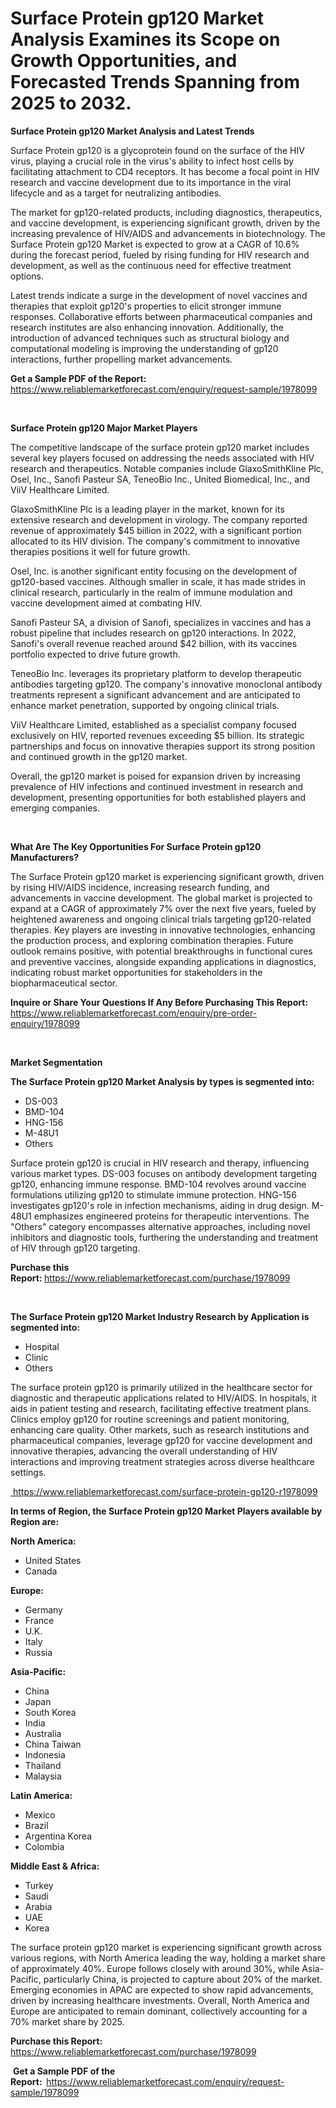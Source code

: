 <p><h1>Surface Protein gp120 Market Analysis Examines its Scope on Growth Opportunities, and Forecasted Trends Spanning from 2025 to 2032.</h1></p><p><strong>Surface Protein gp120 Market Analysis and Latest Trends</strong></p>
<p><p>Surface Protein gp120 is a glycoprotein found on the surface of the HIV virus, playing a crucial role in the virus's ability to infect host cells by facilitating attachment to CD4 receptors. It has become a focal point in HIV research and vaccine development due to its importance in the viral lifecycle and as a target for neutralizing antibodies.</p><p>The market for gp120-related products, including diagnostics, therapeutics, and vaccine development, is experiencing significant growth, driven by the increasing prevalence of HIV/AIDS and advancements in biotechnology. The Surface Protein gp120 Market is expected to grow at a CAGR of 10.6% during the forecast period, fueled by rising funding for HIV research and development, as well as the continuous need for effective treatment options. </p><p>Latest trends indicate a surge in the development of novel vaccines and therapies that exploit gp120's properties to elicit stronger immune responses. Collaborative efforts between pharmaceutical companies and research institutes are also enhancing innovation. Additionally, the introduction of advanced techniques such as structural biology and computational modeling is improving the understanding of gp120 interactions, further propelling market advancements.</p></p>
<p><strong>Get a Sample PDF of the Report:&nbsp;</strong> <a href="https://www.reliablemarketforecast.com/enquiry/request-sample/1978099?utm_campaign=2455&utm_medium=2&utm_source=Github&utm_content=ia&utm_term=19042025&utm_id=surface-protein-gp120">https://www.reliablemarketforecast.com/enquiry/request-sample/1978099</a></p>
<p>&nbsp;</p>
<p><strong>Surface Protein gp120 Major Market Players</strong></p>
<p><p>The competitive landscape of the surface protein gp120 market includes several key players focused on addressing the needs associated with HIV research and therapeutics. Notable companies include GlaxoSmithKline Plc, Osel, Inc., Sanofi Pasteur SA, TeneoBio Inc., United Biomedical, Inc., and ViiV Healthcare Limited.</p><p>GlaxoSmithKline Plc is a leading player in the market, known for its extensive research and development in virology. The company reported revenue of approximately $45 billion in 2022, with a significant portion allocated to its HIV division. The company's commitment to innovative therapies positions it well for future growth.</p><p>Osel, Inc. is another significant entity focusing on the development of gp120-based vaccines. Although smaller in scale, it has made strides in clinical research, particularly in the realm of immune modulation and vaccine development aimed at combating HIV.</p><p>Sanofi Pasteur SA, a division of Sanofi, specializes in vaccines and has a robust pipeline that includes research on gp120 interactions. In 2022, Sanofi's overall revenue reached around $42 billion, with its vaccines portfolio expected to drive future growth.</p><p>TeneoBio Inc. leverages its proprietary platform to develop therapeutic antibodies targeting gp120. The company's innovative monoclonal antibody treatments represent a significant advancement and are anticipated to enhance market penetration, supported by ongoing clinical trials.</p><p>ViiV Healthcare Limited, established as a specialist company focused exclusively on HIV, reported revenues exceeding $5 billion. Its strategic partnerships and focus on innovative therapies support its strong position and continued growth in the gp120 market.</p><p>Overall, the gp120 market is poised for expansion driven by increasing prevalence of HIV infections and continued investment in research and development, presenting opportunities for both established players and emerging companies.</p></p>
<p>&nbsp;</p>
<p><strong>What Are The Key Opportunities For Surface Protein gp120 Manufacturers?</strong></p>
<p><p>The Surface Protein gp120 market is experiencing significant growth, driven by rising HIV/AIDS incidence, increasing research funding, and advancements in vaccine development. The global market is projected to expand at a CAGR of approximately 7% over the next five years, fueled by heightened awareness and ongoing clinical trials targeting gp120-related therapies. Key players are investing in innovative technologies, enhancing the production process, and exploring combination therapies. Future outlook remains positive, with potential breakthroughs in functional cures and preventive vaccines, alongside expanding applications in diagnostics, indicating robust market opportunities for stakeholders in the biopharmaceutical sector.</p></p>
<p><strong>Inquire or Share Your Questions If Any Before Purchasing This Report:</strong> <a href="https://www.reliablemarketforecast.com/enquiry/pre-order-enquiry/1978099?utm_campaign=2455&utm_medium=2&utm_source=Github&utm_content=ia&utm_term=19042025&utm_id=surface-protein-gp120">https://www.reliablemarketforecast.com/enquiry/pre-order-enquiry/1978099</a></p>
<p>&nbsp;</p>
<p><strong>Market Segmentation</strong></p>
<p><strong>The Surface Protein gp120 Market Analysis by types is segmented into:</strong></p>
<p><ul><li>DS-003</li><li>BMD-104</li><li>HNG-156</li><li>M-48U1</li><li>Others</li></ul></p>
<p><p>Surface protein gp120 is crucial in HIV research and therapy, influencing various market types. DS-003 focuses on antibody development targeting gp120, enhancing immune response. BMD-104 revolves around vaccine formulations utilizing gp120 to stimulate immune protection. HNG-156 investigates gp120's role in infection mechanisms, aiding in drug design. M-48U1 emphasizes engineered proteins for therapeutic interventions. The "Others" category encompasses alternative approaches, including novel inhibitors and diagnostic tools, furthering the understanding and treatment of HIV through gp120 targeting.</p></p>
<p><strong>Purchase this Report:&nbsp;</strong><a href="https://www.reliablemarketforecast.com/purchase/1978099?utm_campaign=2455&utm_medium=2&utm_source=Github&utm_content=ia&utm_term=19042025&utm_id=surface-protein-gp120">https://www.reliablemarketforecast.com/purchase/1978099</a></p>
<p>&nbsp;</p>
<p><strong>The Surface Protein gp120 Market Industry Research by Application is segmented into:</strong></p>
<p><ul><li>Hospital</li><li>Clinic</li><li>Others</li></ul></p>
<p><p>The surface protein gp120 is primarily utilized in the healthcare sector for diagnostic and therapeutic applications related to HIV/AIDS. In hospitals, it aids in patient testing and research, facilitating effective treatment plans. Clinics employ gp120 for routine screenings and patient monitoring, enhancing care quality. Other markets, such as research institutions and pharmaceutical companies, leverage gp120 for vaccine development and innovative therapies, advancing the overall understanding of HIV interactions and improving treatment strategies across diverse healthcare settings.</p></p>
<p><a href="https://www.reliablemarketforecast.com/surface-protein-gp120-r1978099?utm_campaign=2455&utm_medium=2&utm_source=Github&utm_content=ia&utm_term=19042025&utm_id=surface-protein-gp120">&nbsp;https://www.reliablemarketforecast.com/surface-protein-gp120-r1978099</a></p>
<p><strong>In terms of Region, the Surface Protein gp120 Market Players available by Region are:</strong></p>
<p>
    <p> <strong> North America: </strong>
        <ul>
            <li>United States</li>
            <li>Canada</li>
        </ul>
        </p> 
    <p> <strong> Europe: </strong>
        <ul>
            <li>Germany</li>
            <li>France</li>
            <li>U.K.</li>
            <li>Italy</li>
            <li>Russia</li>
        </ul>
        </p> 
    <p> <strong> Asia-Pacific: </strong>
        <ul>
            <li>China</li>
            <li>Japan</li>
            <li>South Korea</li>
            <li>India</li>
            <li>Australia</li>
            <li>China Taiwan</li>
            <li>Indonesia</li>
            <li>Thailand</li>
            <li>Malaysia</li>
        </ul>
        </p> 
    <p> <strong> Latin America: </strong>
        <ul>
            <li>Mexico</li>
            <li>Brazil</li>
            <li>Argentina Korea</li>
            <li>Colombia</li>
        </ul>
        </p> 
    <p> <strong> Middle East & Africa: </strong>
        <ul>
            <li>Turkey</li>
            <li>Saudi</li>
            <li>Arabia</li>
            <li>UAE</li>
            <li>Korea</li>
        </ul>
    </p>
    </p>
<p><p>The surface protein gp120 market is experiencing significant growth across various regions, with North America leading the way, holding a market share of approximately 40%. Europe follows closely with around 30%, while Asia-Pacific, particularly China, is projected to capture about 20% of the market. Emerging economies in APAC are expected to show rapid advancements, driven by increasing healthcare investments. Overall, North America and Europe are anticipated to remain dominant, collectively accounting for a 70% market share by 2025.</p></p>
<p><strong>Purchase this Report: </strong><a href="https://www.reliablemarketforecast.com/purchase/1978099?utm_campaign=2455&utm_medium=2&utm_source=Github&utm_content=ia&utm_term=19042025&utm_id=surface-protein-gp120">https://www.reliablemarketforecast.com/purchase/1978099</a></p>
<p>&nbsp;<strong>Get a Sample PDF of the Report:&nbsp;&nbsp;</strong><a href="https://www.reliablemarketforecast.com/enquiry/request-sample/1978099?utm_campaign=2455&utm_medium=2&utm_source=Github&utm_content=ia&utm_term=19042025&utm_id=surface-protein-gp120">https://www.reliablemarketforecast.com/enquiry/request-sample/1978099</a></p>
<p><strong></strong></p>
<p><p></p><p></p><p></p></p>